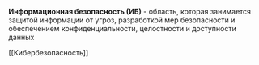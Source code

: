 **Информационная безопасность (ИБ)** - область, которая занимается защитой информации от угроз, разработкой мер безопасности и обеспечением конфиденциальности, целостности и доступности данных

[[Кибербезопасность]]

